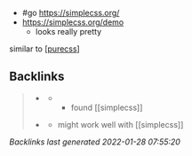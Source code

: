 -	#go https://simplecss.org/
-	https://simplecss.org/demo
	-	looks really pretty

similar to [[purecss]]

[//begin]: # "Autogenerated link references for markdown compatibility"
[purecss]: purecss.md "purecss"
[//end]: # "Autogenerated link references"

## Backlinks

> - [](2021-01-04.md)
>   - -	found [[simplecss]]
>    
> - [](svelte.md)
>   - might work well with [[simplecss]]

_Backlinks last generated 2022-01-28 07:55:20_
